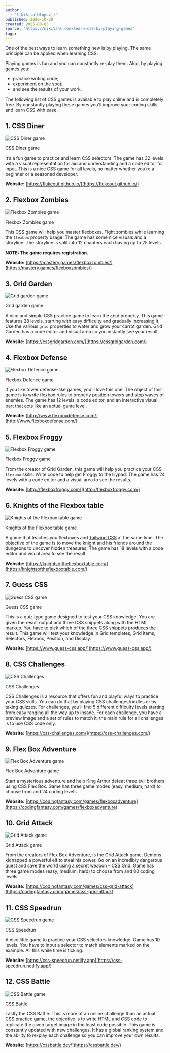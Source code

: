 ```yaml
---
author:
  - "[[Nikita Hlopov]]"
published: 2020-10-20
created: 2025-03-05
source: "https://nikitahl.com/learn-css-by-playing-games"
tags:
---
```

One of the best ways to learn something new is by playing. The same principle can be applied when learning CSS.

Playing games is fun and you can constantly re-play them. Also, by playing games you:

- practice writing code;
- experiment on the spot;
- and see the results of your work.

The following list of CSS games is available to play online and is completely free. By constantly playing these games you’ll improve your coding skills and learn CSS with ease.

## 1\. CSS Diner

![CSS Diner game](https://nikitahl.com/images/resources/css-diner.jpg)

CSS Diner game

It’s a fun game to practice and learn CSS selectors. The game has 32 levels with a visual representation for aid and understanding and a code editor for input. This is a nice CSS game for all levels, no matter whether you’re a beginner or a seasoned developer.

**Website:** [https://flukeout.github.io/](https://flukeout.github.io/)

## 2\. Flexbox Zombies

![Flexbox Zombies game](https://nikitahl.com/images/resources/flexbox-zombies.jpg)

Flexbox Zombies game

This CSS game will help you master flexboxes. Fight zombies while learning the `flexbox` property usage. The game has some nice visuals and a storyline. The storyline is split into 12 chapters each having up to 25 levels.

**NOTE: The game requires registration.**

**Website:** [https://mastery.games/flexboxzombies/](https://mastery.games/flexboxzombies/)

## 3\. Grid Garden

![Grid garden game](https://nikitahl.com/images/resources/gridgarden.jpg)

Grid garden game

A nice and simple CSS practice game to learn the `grid` property. This game features 28 levels, starting with easy difficulty and gradually increasing it. Use the various `grid` properties to water and grow your carrot garden. Grid Garden has a code editor and visual area so you instantly see your result.

**Website:** [https://cssgridgarden.com/](https://cssgridgarden.com/)

## 4\. Flexbox Defense

![Flexbox Defence game](https://nikitahl.com/images/resources/flexbox-defence.jpg)

Flexbox Defence game

If you like tower defense-like games, you’ll love this one. The object of this game is to write flexbox rules to properly position towers and stop waves of enemies. The game has 12 levels, a code editor, and an interactive visual part that acts like an actual game level.

**Website:** [http://www.flexboxdefense.com/](http://www.flexboxdefense.com/)

## 5\. Flexbox Froggy

![Flexbox Froggy game](https://nikitahl.com/images/resources/flexbox-froggy.jpg)

Flexbox Froggy game

From the creator of Grid Garden, this game will help you practice your CSS `flexbox` skills. Write code to help get Froggy to the lilypad. The game has 24 levels with a code editor and a visual area to see the results.

**Website:** [http://flexboxfroggy.com/](http://flexboxfroggy.com/)

## 6\. Knights of the Flexbox table

![Knights of the Flexbox table game](https://nikitahl.com/images/resources/knightsoftheflexboxtable.png)

Knights of the Flexbox table game

A game that teaches you flexboxes and [Tailwind CSS](https://tailwindcss.com/) at the same time. The objective of the game is to move the knight and his friends around the dungeons to uncover hidden treasures. The game has 18 levels with a code editor and visual area to see the result.

**Website:** [https://knightsoftheflexboxtable.com/](https://knightsoftheflexboxtable.com/)

## 7\. Guess CSS

![Guess CSS game](https://nikitahl.com/images/resources/guess-css.png)

Guess CSS game

This is a quiz type game designed to test your CSS knowledge. You are given the result output and three CSS snippets along with the HTML markup. You have to pick which of the three CSS snippets produces the result. This game will test your knowledge in Grid templates, Grid items, Selectors, Flexbox, Position, and Display.

**Website:** [https://www.guess-css.app/](https://www.guess-css.app/)

## 8\. CSS Challenges

![CSS Challenges](https://nikitahl.com/images/resources/csschallenges.png)

CSS Challenges

CSS Challenges is a resource that offers fun and playful ways to practice your CSS skills. You can do that by playing CSS challenges/riddles or by taking quizzes. For challenges, you’ll find 5 different difficulty levels starting from easy ranging all the way up to insane. For each challenge, you have a preview image and a set of rules to match it, the main rule for all challenges is to use CSS code only.

**Website:** [https://css-challenges.com/](https://css-challenges.com/)

## 9\. Flex Box Adventure

![Flex Box Adventure game](https://nikitahl.com/images/resources/flex-box-adventure.png)

Flex Box Adventure game

Start a mysterious adventure and help King Arthur defeat three evil brothers using CSS Flex Box. Game has three game modes (easy, medium, hard) to choose from and 24 coding levels.

**Website:** [https://codingfantasy.com/games/flexboxadventure](https://codingfantasy.com/games/flexboxadventure)

## 10\. Grid Attack

![Grid Attack game](https://nikitahl.com/images/resources/grid-attack.png)

Grid Attack game

From the creators of Flex Box Adventure, is the Grid Attack game. Demons kidnapped a powerful elf to steal his power. Go on an incredibly dangerous quest and save the world using a secret weapon – CSS Grid. Game has three game modes (easy, medium, hard) to choose from and 80 coding levels.

**Website:** [https://codingfantasy.com/games/css-grid-attack](https://codingfantasy.com/games/css-grid-attack)

## 11\. CSS Speedrun

![CSS Speedrun game](https://nikitahl.com/images/resources/css-speedrun.png)

CSS Speedrun

A nice little game to practice your CSS selectors knowledge. Game has 10 levels. You have to input a selector to match elements marked on the example. All this while time is ticking.

**Website:** [https://css-speedrun.netlify.app](https://css-speedrun.netlify.app/)

## 12\. CSS Battle

![CSS Battle game](https://nikitahl.com/images/resources/cssbattle.jpg)

CSS Battle

Lastly the CSS Battle. This is more of an online challenge than an actual CSS practice game, the objective is to write HTML and CSS code to replicate the given target image in the least code possible. This game is constantly updated with new challenges. It has a global ranking system and the ability to re-play each challenge so you can improve your own results.

**Website:** [https://cssbattle.dev/](https://cssbattle.dev/)